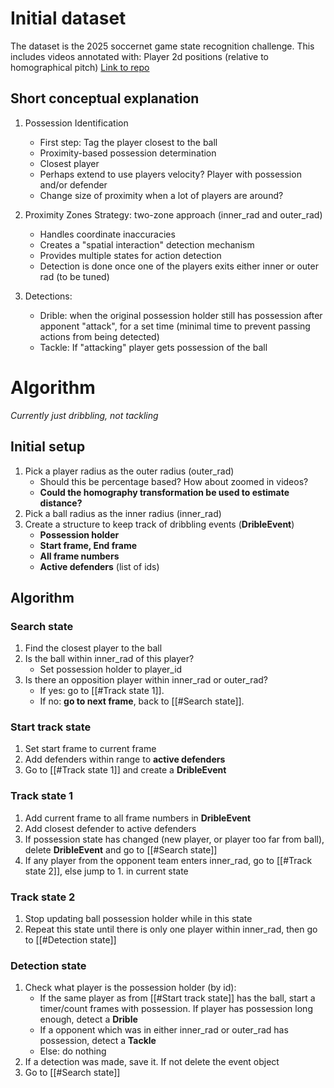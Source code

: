 
# Initial dataset

The dataset is the 2025 soccernet game state recognition challenge. This includes videos annotated with: Player 2d positions (relative to homographical pitch)
[Link to repo](https://github.com/SoccerNet/sn-gamestate)

## Short conceptual explanation
1. Possession Identification
	- First step: Tag the player closest to the ball
	- Proximity-based possession determination
	- Closest player
	- Perhaps extend to use players velocity? Player with possession and/or defender
	- Change size of proximity when a lot of players are around?

2. Proximity Zones Strategy: two-zone approach (inner_rad and outer_rad)
	- Handles coordinate inaccuracies
	- Creates a "spatial interaction" detection mechanism
	- Provides multiple states for action detection
	- Detection is done once one of the players exits either inner or outer rad (to be tuned)

3. Detections:
	* Drible: when the original possession holder still has possession after apponent "attack", for a set time (minimal time to prevent passing actions from being detected)
	* Tackle: If "attacking" player gets possession of the ball

# Algorithm
_Currently just dribbling, not tackling_

## Initial setup
1. Pick a player radius as the outer radius (outer_rad)
	* Should this be percentage based? How about zoomed in videos?
	* **Could the homography transformation be used to estimate distance?**
2. Pick a ball radius as the inner radius (inner_rad)
3. Create a structure to keep track of dribbling events (**DribleEvent**)
	* **Possession holder**
	* **Start frame, End frame**
	* **All frame numbers**
	* **Active defenders** (list of ids)

## Algorithm
### Search state
1. Find the closest player to the ball
2. Is the ball within inner_rad of this player?
	* Set possession holder to player_id
3.  Is there an opposition player within inner_rad or outer_rad?
	* If yes:  go to [[#Track state 1]].
	* If no: **go to next frame**, back to [[#Search state]].

### Start track state
1. Set start frame to current frame
2. Add defenders within range to **active defenders**
3. Go to [[#Track state 1]] and create a **DribleEvent**

### Track state 1
1. Add current frame to all frame numbers in **DribleEvent**
2. Add closest defender to active defenders
3. If possession state has changed (new player, or player too far from ball), delete **DribleEvent** and go to [[#Search state]]
4. If any player from the opponent team enters inner_rad, go to [[#Track state 2]], else jump to 1. in current state

### Track state 2
1. Stop updating ball possession holder while in this state
2. Repeat this state until there is only one player within inner_rad, then go to [[#Detection state]]

### Detection state
1. Check what player is the possession holder (by id):
	* If the same player as from [[#Start track state]] has the ball, start a timer/count frames with possession. If player has possession long enough, detect a **Drible**
	* If a opponent which was in either inner_rad or outer_rad has possession, detect a **Tackle**
	* Else: do nothing
2. If a detection was made, save it. If not delete the event object
3. Go to [[#Search state]]

